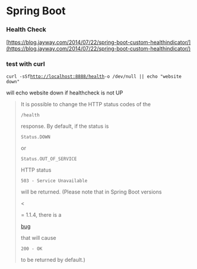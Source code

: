 # Spring Boot

### Health Check

[https://blog.jayway.com/2014/07/22/spring-boot-custom-healthindicator/](https://blog.jayway.com/2014/07/22/spring-boot-custom-healthindicator/)

### test with curl

`curl -sSf`[`http://localhost:8888/health`](http://localhost:8888/health)`-o /dev/null || echo "website down"`

will echo website down if healthcheck is not UP

> It is possible to change the HTTP status codes of the
>
> `/health`
>
> response. By default, if the status is
>
> `Status.DOWN`
>
> or
>
> `Status.OUT_OF_SERVICE`
>
> HTTP status
>
> `503 - Service Unavailable`
>
> will be returned. \(Please note that in Spring Boot versions 
>
> &lt;
>
> = 1.1.4, there is a
>
> [bug](https://github.com/spring-projects/spring-boot/issues/1264)
>
> that will cause
>
> `200 - OK`
>
> to be returned by default.\)



